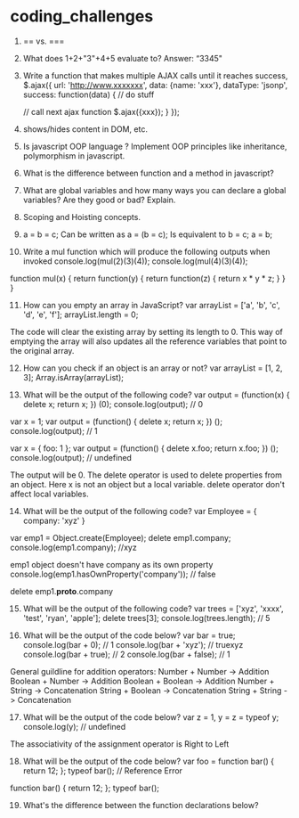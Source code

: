 # coding_challenges

1. == vs. ===

2. What does 1+2+"3"+4+5 evaluate to?
Answer: “3345"

3. Write a function that makes multiple AJAX calls until it reaches success,
$.ajax({
  url: 'http://www.xxxxxxx',
  data: {name: 'xxx'},
  dataType: 'jsonp',
  success: function(data) {
    // do stuff

    // call next ajax function
    $.ajax({xxx});
  }
});

4. shows/hides content in DOM, etc.

5. Is javascript OOP language ? Implement OOP principles like inheritance, polymorphism in javascript.

6. What is the difference between function and a method in javascript?

7. What are global variables and how many ways you can declare a global variables? Are they good or bad? Explain.

8. Scoping and Hoisting concepts.

9. a = b = c;
  Can be written as
  a = (b = c);
  Is equivalent to
  b = c;
  a = b;

10. Write a mul function which will produce the following outputs when invoked
  console.log(mul(2)(3)(4));
  console.log(mul(4)(3)(4));

  function mul(x) {
    return function(y) {
      return function(z) {
        return x * y * z;
      }
    }
  }

11. How can you empty an array in JavaScript?
  var arrayList = ['a', 'b', 'c', 'd', 'e', 'f'];
  arrayList.length = 0;

  The code will clear the existing array by setting its length to 0. This way of emptying the array 
  will also updates all the reference variables that point to the original array.

12. How can you check if an object is an array or not?
  var arrayList = [1, 2, 3];
  Array.isArray(arrayList);

13. What will be the output of the following code?
  var output = (function(x) {
    delete x;
    return x;
  }) (0);
  console.log(output); // 0

  var x = 1;
  var output = (function() {
    delete x;
    return x;
  }) ();
  console.log(output); // 1

  var x = { foo: 1 };
  var output = (function() {
    delete x.foo;
    return x.foo;
  }) ();
  console.log(output); // undefined



  The output will be 0. The delete operator is used to delete properties from an object.
  Here x is not an object but a local variable. delete operator don't affect local variables.

14. What will be the output of the following code?
  var Employee = {
    company: 'xyz'
  }

  var emp1 = Object.create(Employee);
  delete emp1.company;
  console.log(emp1.company); //xyz

  emp1 object doesn't have company as its own property
  console.log(emp1.hasOwnProperty('company')); // false

  delete emp1.__proto__.company

15. What will be the output of the following code?
  var trees = ['xyz', 'xxxx', 'test', 'ryan', 'apple'];
  delete trees[3];
  console.log(trees.length); // 5

16. What will be the output of the code below?
  var bar = true;
  console.log(bar + 0); // 1
  console.log(bar + 'xyz'); // truexyz
  console.log(bar + true);  // 2
  console.log(bar + false); // 1

General guildline for addition operators:
  Number + Number -> Addition
  Boolean + Number -> Addition
  Boolean + Boolean -> Addition
  Number + String -> Concatenation
  String + Boolean -> Concatenation
  String + String -> Concatenation

17. What will be the output of the code below?
  var z = 1, y = z = typeof y;
  console.log(y); // undefined

  The associativity of the assignment operator is Right to Left

18. What will be the output of the code below?
  var foo = function bar() { return 12; };
  typeof bar(); // Reference Error

  function bar() {
    return 12;
  };
  typeof bar();

19. What's the difference between the function declarations below?




